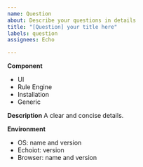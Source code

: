 ```yaml
---
name: Question
about: Describe your questions in details
title: "[Question] your title here"
labels: question
assignees: Echo

---
```


**Component**

<!-- Choose one of the following and delete all others. -->
 * UI
 * Rule Engine
 * Installation
 * Generic

**Description**
A clear and concise details.

**Environment**
<!-- Add information about your environment and Echoiot version if applicable -->
 * OS:  name and version
 * Echoiot: version
 * Browser: name and version
